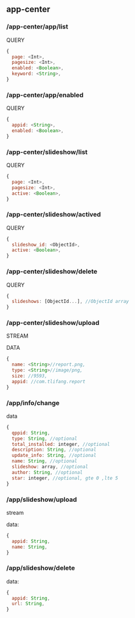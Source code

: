 ## app-center

### /app-center/app/list

QUERY
```javascript
{
  page: <Int>,
  pagesize: <Int>,
  enabled: <Boolean>,
  keyword: <String>,
}
```

### /app-center/app/enabled

QUERY
```javascript
{
  appid: <String>,
  enabled: <Boolean>,
}
```

### /app-center/slideshow/list

QUERY
```javascript
{
  page: <Int>,
  pagesize: <Int>,
  active: <Boolean>,
}
```

### /app-center/slideshow/actived

QUERY
```javascript
{
  slideshow_id: <ObjectId>,
  active: <Boolean>,
}
```

### /app-center/slideshow/delete

QUERY
```javascript
{
  slideshows: [ObjectId...], //ObjectId array
}
```

### /app-center/slideshow/upload

STREAM

DATA
```javascript
{
  name: <String>//report.png,
  type: <String>//image/png,
  size: //9593,
  appid: //com.tlifang.report
}
```

### /app/info/change

data
```javascript
{
  qppid: String,
  type: String, //optional
  total_installed: integer, //optional
  description: String, //optional
  update_info: String, //optional
  name: String, //optional
  slideshow: array, //optional
  author: String, //optional
  star: integer, //optional, gte 0 ,lte 5
}
```

### /app/slideshow/upload

stream

data:
```javascript
{
  appid: String,
  name: String,
}
```

### /app/slideshow/delete

data:
```javascript
{
  appid: String,
  url: String,
}
```
